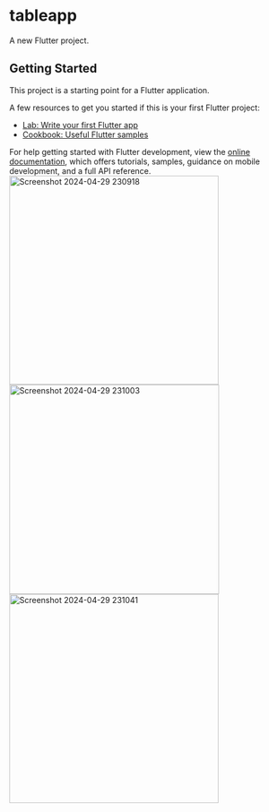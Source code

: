 # tableapp

A new Flutter project.

## Getting Started

This project is a starting point for a Flutter application.

A few resources to get you started if this is your first Flutter project:

- [Lab: Write your first Flutter app](https://docs.flutter.dev/get-started/codelab)
- [Cookbook: Useful Flutter samples](https://docs.flutter.dev/cookbook)

For help getting started with Flutter development, view the
[online documentation](https://docs.flutter.dev/), which offers tutorials,
samples, guidance on mobile development, and a full API reference.
<img width="373" alt="Screenshot 2024-04-29 230918" src="https://github.com/Muhammad-Ahmad-1/table_app/assets/162530441/8d18a7c8-c801-450b-be1c-2560258811ae">
<img width="374" alt="Screenshot 2024-04-29 231003" src="https://github.com/Muhammad-Ahmad-1/table_app/assets/162530441/277120e1-a4d8-419e-bf34-f135a883b72f">
<img width="373" alt="Screenshot 2024-04-29 231041" src="https://github.com/Muhammad-Ahmad-1/table_app/assets/162530441/54873fa4-5d2a-46bd-9c3f-2b8e922f9ce5">

